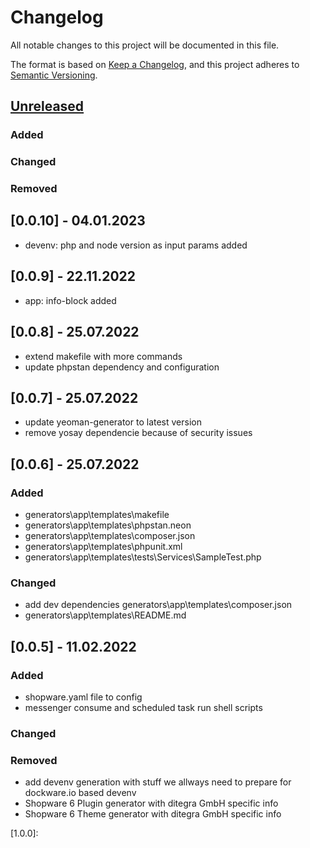 # Changelog
All notable changes to this project will be documented in this file.

The format is based on [Keep a Changelog](https://keepachangelog.com/en/1.0.0/),
and this project adheres to [Semantic Versioning](https://semver.org/spec/v2.0.0.html).

## [Unreleased]
### Added
### Changed
### Removed

## [0.0.10] - 04.01.2023
- devenv: php and node version as input params added

## [0.0.9] - 22.11.2022
- app: info-block added

## [0.0.8] - 25.07.2022
- extend makefile with more commands
- update phpstan dependency and configuration

## [0.0.7] - 25.07.2022
- update yeoman-generator to latest version
- remove yosay dependencie because of security issues

## [0.0.6] - 25.07.2022
### Added
- generators\app\templates\makefile
- generators\app\templates\phpstan.neon
- generators\app\templates\composer.json
- generators\app\templates\phpunit.xml
- generators\app\templates\tests\Services\SampleTest.php
### Changed
- add dev dependencies generators\app\templates\composer.json
- generators\app\templates\README.md 

## [0.0.5] - 11.02.2022
### Added
- shopware.yaml file to config
- messenger consume and scheduled task run shell scripts
### Changed
### Removed

- add devenv generation with stuff we allways need to prepare for dockware.io based devenv
- Shopware 6 Plugin generator with ditegra GmbH specific info
- Shopware 6 Theme generator with ditegra GmbH specific info

[Unreleased]: https://dev.azure.com/ditegrase/Diga%20Tools/_git/generator-digashopware
[1.0.0]: 
